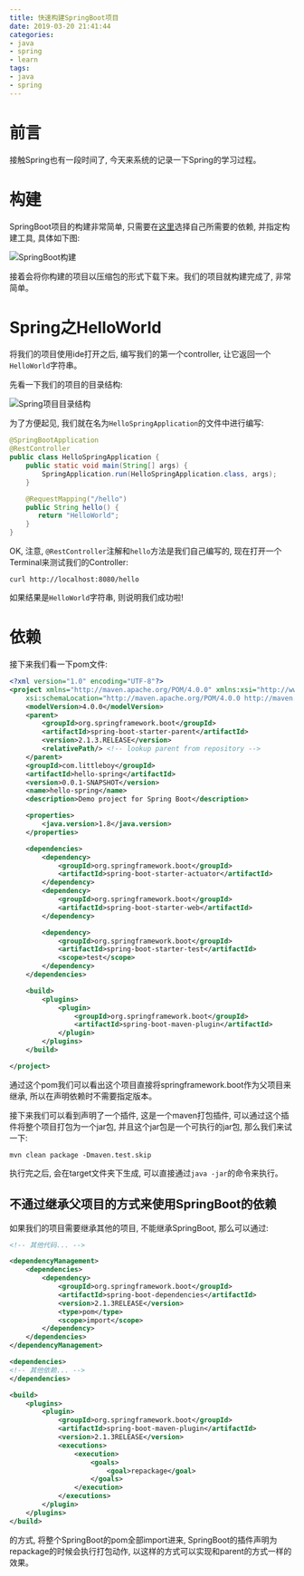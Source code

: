 ```yaml
---
title: 快速构建SpringBoot项目
date: 2019-03-20 21:41:44
categories:
- java
- spring
- learn
tags:
- java
- spring
---
```


# 前言

接触Spring也有一段时间了, 今天来系统的记录一下Spring的学习过程。
<!--more-->
# 构建

SpringBoot项目的构建非常简单, 只需要在[这里](start.spring.io)选择自己所需要的依赖, 并指定构建工具, 具体如下图:

![SpringBoot构建](/images/spring/spring-family-meals/first-step/spring-family-meals-first-step-1.jpg)

接着会将你构建的项目以压缩包的形式下载下来。我们的项目就构建完成了, 非常简单。

# Spring之HelloWorld

将我们的项目使用ide打开之后, 编写我们的第一个controller, 让它返回一个`HelloWorld`字符串。

先看一下我们的项目的目录结构:

![Spring项目目录结构](/images/spring/spring-family-meals/first-step/spring-family-meals-first-step-2.jpg)

为了方便起见, 我们就在名为`HelloSpringApplication`的文件中进行编写:

```java
@SpringBootApplication
@RestController
public class HelloSpringApplication {
    public static void main(String[] args) {
        SpringApplication.run(HelloSpringApplication.class, args);
    }

    @RequestMapping("/hello")
    public String hello() {
       return "HelloWorld";
    }
}
```

OK, 注意, `@RestController`注解和`hello`方法是我们自己编写的, 现在打开一个Terminal来测试我们的Controller:

```shell
curl http://localhost:8080/hello
```

如果结果是`HelloWorld`字符串, 则说明我们成功啦!

# 依赖

接下来我们看一下pom文件:

```xml
<?xml version="1.0" encoding="UTF-8"?>
<project xmlns="http://maven.apache.org/POM/4.0.0" xmlns:xsi="http://www.w3.org/2001/XMLSchema-instance"
	xsi:schemaLocation="http://maven.apache.org/POM/4.0.0 http://maven.apache.org/xsd/maven-4.0.0.xsd">
	<modelVersion>4.0.0</modelVersion>
	<parent>
		<groupId>org.springframework.boot</groupId>
		<artifactId>spring-boot-starter-parent</artifactId>
		<version>2.1.3.RELEASE</version>
		<relativePath/> <!-- lookup parent from repository -->
	</parent>
	<groupId>com.littleboy</groupId>
	<artifactId>hello-spring</artifactId>
	<version>0.0.1-SNAPSHOT</version>
	<name>hello-spring</name>
	<description>Demo project for Spring Boot</description>

	<properties>
		<java.version>1.8</java.version>
	</properties>

	<dependencies>
		<dependency>
			<groupId>org.springframework.boot</groupId>
			<artifactId>spring-boot-starter-actuator</artifactId>
		</dependency>
		<dependency>
			<groupId>org.springframework.boot</groupId>
			<artifactId>spring-boot-starter-web</artifactId>
		</dependency>

		<dependency>
			<groupId>org.springframework.boot</groupId>
			<artifactId>spring-boot-starter-test</artifactId>
			<scope>test</scope>
		</dependency>
	</dependencies>

	<build>
		<plugins>
			<plugin>
				<groupId>org.springframework.boot</groupId>
				<artifactId>spring-boot-maven-plugin</artifactId>
			</plugin>
		</plugins>
	</build>

</project>
```

通过这个pom我们可以看出这个项目直接将springframework.boot作为父项目来继承, 所以在声明依赖时不需要指定版本。

接下来我们可以看到声明了一个插件, 这是一个maven打包插件, 可以通过这个插件将整个项目打包为一个jar包, 并且这个jar包是一个可执行的jar包, 那么我们来试一下:

```shell
mvn clean package -Dmaven.test.skip
```

执行完之后, 会在target文件夹下生成, 可以直接通过`java -jar`的命令来执行。

## 不通过继承父项目的方式来使用SpringBoot的依赖

如果我们的项目需要继承其他的项目, 不能继承SpringBoot, 那么可以通过:

```xml
<!-- 其他代码... -->

<dependencyManagement>
    <dependencies>
        <dependency>
            <groupId>org.springframework.boot</groupId>
            <artifactId>spring-boot-dependencies</artifactId>
            <version>2.1.3RELEASE</version>
            <type>pom</type>
            <scope>import</scope>
        </dependency>
    </dependencies>
</dependencyManagement>

<dependencies>
<!-- 其他依赖... -->
</dependencies>

<build>
	<plugins>
		<plugin>
			<groupId>org.springframework.boot</groupId>
			<artifactId>spring-boot-maven-plugin</artifactId>
			<version>2.1.3RELEASE</version>
			<executions>
				<execution>
					<goals>
						<goal>repackage</goal>
					</goals>
				</execution>
			</executions>
		</plugin>
	</plugins>
</build>
```

的方式, 将整个SpringBoot的pom全部import进来, SpringBoot的插件声明为repackage的时候会执行打包动作, 以这样的方式可以实现和parent的方式一样的效果。
